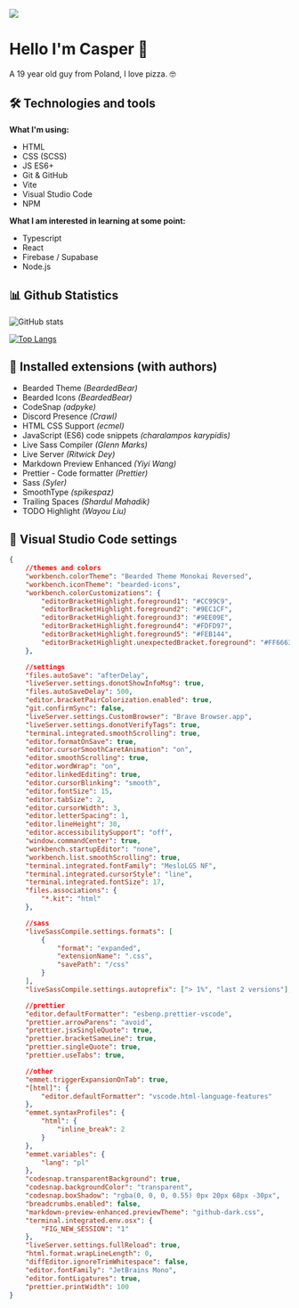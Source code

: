 ![](https://komarev.com/ghpvc/?username=CasperZmuda)

# Hello I'm Casper 🌊

A 19 year old guy from Poland, I love pizza. 🤓

## 🛠 Technologies and tools

**What I'm using:**

- HTML
- CSS (SCSS)
- JS ES6+
- Git & GitHub
- Vite
- Visual Studio Code
- NPM

**What I am interested in learning at some point:**

- Typescript
- React
- Firebase / Supabase
- Node.js

## 📊 Github Statistics

![GitHub stats](https://github-readme-stats.vercel.app/api?username=CasperZmuda&show_icons=true)

[![Top Langs](https://github-readme-stats.vercel.app/api/top-langs/?username=CasperZmuda)](https://github.com/anuraghazra/github-readme-stats)

## 🚧 Installed extensions (with authors)

- Bearded Theme _(BeardedBear)_
- Bearded Icons _(BeardedBear)_
- CodeSnap _(adpyke)_
- Discord Presence _(Crawl)_
- HTML CSS Support _(ecmel)_
- JavaScript (ES6) code snippets _(charalampos karypidis)_
- Live Sass Compiler _(Glenn Marks)_
- Live Server _(Ritwick Dey)_
- Markdown Preview Enhanced _(Yiyi Wang)_
- Prettier - Code formatter _(Prettier)_
- Sass _(Syler)_
- SmoothType _(spikespaz)_
- Trailing Spaces _(Shardul Mahadik)_
- TODO Highlight _(Wayou Liu)_

## 🔮 Visual Studio Code settings

```json
{
	//themes and colors
	"workbench.colorTheme": "Bearded Theme Monokai Reversed",
	"workbench.iconTheme": "bearded-icons",
	"workbench.colorCustomizations": {
		"editorBracketHighlight.foreground1": "#CC99C9",
		"editorBracketHighlight.foreground2": "#9EC1CF",
		"editorBracketHighlight.foreground3": "#9EE09E",
		"editorBracketHighlight.foreground4": "#FDFD97",
		"editorBracketHighlight.foreground5": "#FEB144",
		"editorBracketHighlight.unexpectedBracket.foreground": "#FF6663"
	},

	//settings
	"files.autoSave": "afterDelay",
	"liveServer.settings.donotShowInfoMsg": true,
	"files.autoSaveDelay": 500,
	"editor.bracketPairColorization.enabled": true,
	"git.confirmSync": false,
	"liveServer.settings.CustomBrowser": "Brave Browser.app",
	"liveServer.settings.donotVerifyTags": true,
	"terminal.integrated.smoothScrolling": true,
	"editor.formatOnSave": true,
	"editor.cursorSmoothCaretAnimation": "on",
	"editor.smoothScrolling": true,
	"editor.wordWrap": "on",
	"editor.linkedEditing": true,
	"editor.cursorBlinking": "smooth",
	"editor.fontSize": 15,
	"editor.tabSize": 2,
	"editor.cursorWidth": 3,
	"editor.letterSpacing": 1,
	"editor.lineHeight": 30,
	"editor.accessibilitySupport": "off",
	"window.commandCenter": true,
	"workbench.startupEditor": "none",
	"workbench.list.smoothScrolling": true,
	"terminal.integrated.fontFamily": "MesloLGS NF",
	"terminal.integrated.cursorStyle": "line",
	"terminal.integrated.fontSize": 17,
	"files.associations": {
		"*.kit": "html"
	},

	//sass
	"liveSassCompile.settings.formats": [
		{
			"format": "expanded",
			"extensionName": ".css",
			"savePath": "/css"
		}
	],
	"liveSassCompile.settings.autoprefix": ["> 1%", "last 2 versions"],

	//prettier
	"editor.defaultFormatter": "esbenp.prettier-vscode",
	"prettier.arrowParens": "avoid",
	"prettier.jsxSingleQuote": true,
	"prettier.bracketSameLine": true,
	"prettier.singleQuote": true,
	"prettier.useTabs": true,

	//other
	"emmet.triggerExpansionOnTab": true,
	"[html]": {
		"editor.defaultFormatter": "vscode.html-language-features"
	},
	"emmet.syntaxProfiles": {
		"html": {
			"inline_break": 2
		}
	},
	"emmet.variables": {
		"lang": "pl"
	},
	"codesnap.transparentBackground": true,
	"codesnap.backgroundColor": "transparent",
	"codesnap.boxShadow": "rgba(0, 0, 0, 0.55) 0px 20px 68px -30px",
	"breadcrumbs.enabled": false,
	"markdown-preview-enhanced.previewTheme": "github-dark.css",
	"terminal.integrated.env.osx": {
		"FIG_NEW_SESSION": "1"
	},
	"liveServer.settings.fullReload": true,
	"html.format.wrapLineLength": 0,
	"diffEditor.ignoreTrimWhitespace": false,
	"editor.fontFamily": "JetBrains Mono",
	"editor.fontLigatures": true,
	"prettier.printWidth": 100
}
```
